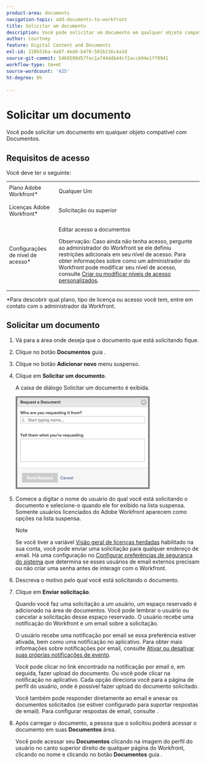 ```yaml
---
product-area: documents
navigation-topic: add-documents-to-workfront
title: Solicitar um documento
description: Você pode solicitar um documento em qualquer objeto compatível com Documentos.
author: Courtney
feature: Digital Content and Documents
exl-id: 228b53ba-4a87-4edd-b478-501b216c4a1d
source-git-commit: 5469598d57fec1a744ddb44cf2accb94e1f70941
workflow-type: tm+mt
source-wordcount: '425'
ht-degree: 0%

---
```


# Solicitar um documento

Você pode solicitar um documento em qualquer objeto compatível com Documentos.

## Requisitos de acesso

Você deve ter o seguinte:

<table style="table-layout:auto"> 
 <col> 
 <col> 
 <tbody> 
  <tr> 
   <td role="rowheader">Plano Adobe Workfront*</td> 
   <td> <p> Qualquer Um</p> </td> 
  </tr> 
  <tr> 
   <td role="rowheader">Licenças Adobe Workfront*</td> 
   <td> <p>Solicitação ou superior</p> </td> 
  </tr> 
  <tr> 
   <td role="rowheader">Configurações de nível de acesso*</td> 
   <td> <p>Editar acesso a documentos</p> <p>Observação: Caso ainda não tenha acesso, pergunte ao administrador do Workfront se ele definiu restrições adicionais em seu nível de acesso. Para obter informações sobre como um administrador do Workfront pode modificar seu nível de acesso, consulte <a href="../../administration-and-setup/add-users/configure-and-grant-access/create-modify-access-levels.md" class="MCXref xref">Criar ou modificar níveis de acesso personalizados</a>.</p> </td> 
  </tr> 
 </tbody> 
</table>

&#42;Para descobrir qual plano, tipo de licença ou acesso você tem, entre em contato com o administrador da Workfront.

## Solicitar um documento

1. Vá para a área onde deseja que o documento que está solicitando fique.
1. Clique no botão **Documentos** guia . 
1. Clique no botão **Adicionar novo** menu suspenso.

1. Clique em **Solicitar um documento**.

   A caixa de diálogo Solicitar um documento é exibida.

   ![document_request.png](assets/document-request-350x242.png)

1. Comece a digitar o nome do usuário do qual você está solicitando o documento e selecione-o quando ele for exibido na lista suspensa. Somente usuários licenciados do Adobe Workfront aparecem como opções na lista suspensa.

   >[!NOTE]
   >
   >Se você tiver a variável [Visão geral de licenças herdadas](../../administration-and-setup/add-users/access-levels-and-object-permissions/wf-licenses.md) habilitado na sua conta, você pode enviar uma solicitação para qualquer endereço de email. Há uma configuração no [Configurar preferências de segurança do sistema](../../administration-and-setup/manage-workfront/security/configure-security-preferences.md) que determina se esses usuários de email externos precisam ou não criar uma senha antes de interagir com o Workfront. 

1. Descreva o motivo pelo qual você está solicitando o documento.
1. Clique em **Enviar solicitação**.

   Quando você faz uma solicitação a um usuário, um espaço reservado é adicionado na área de documentos. Você pode lembrar o usuário ou cancelar a solicitação desse espaço reservado. O usuário recebe uma notificação do Workfront e um email sobre a solicitação.

   O usuário recebe uma notificação por email se essa preferência estiver ativada, bem como uma notificação no aplicativo. Para obter mais informações sobre notificações por email, consulte [Ativar ou desativar suas próprias notificações de evento](../../workfront-basics/using-notifications/activate-or-deactivate-your-own-event-notifications.md).

   Você pode clicar no link encontrado na notificação por email e, em seguida, fazer upload do documento. Ou você pode clicar na notificação no aplicativo. Cada opção direciona você para a página de perfil do usuário, onde é possível fazer upload do documento solicitado.

   Você também pode responder diretamente ao email e anexar os documentos solicitados (se estiver configurado para suportar respostas de email). Para configurar respostas de email, consulte .

1. Após carregar o documento, a pessoa que o solicitou poderá acessar o documento em suas **Documentos** área.

   Você pode acessar seu **Documentos** clicando na imagem do perfil do usuário no canto superior direito de qualquer página do Workfront, clicando no nome e clicando no botão **Documentos** guia .
